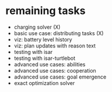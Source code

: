 # remaining tasks

 * charging solver (X)
 * basic use case: distributing tasks (X) 
 * viz: battery level history 
 * viz: plan updates with reason text
 * testing with isar
 * testing with isar-turtlebot
 * advanced use cases: abilities
 * advanced use cases: cooperation
 * advanced use cases: goal emergence
 * exact optimization solver
